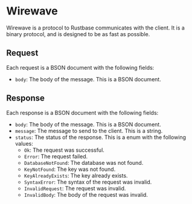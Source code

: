 # Wirewave
Wirewave is a protocol to Rustbase communicates with the client. It is a binary protocol, and is designed to be as fast as possible.

## Request
Each request is a BSON document with the following fields:
- `body`: The body of the message. This is a BSON document.

## Response
Each response is a BSON document with the following fields:
- `body`: The body of the message. This is a BSON document.
- `message`: The message to send to the client. This is a string.
- `status`: The status of the response. This is a enum with the following values:
  - `Ok`: The request was successful.
  - `Error`: The request failed.
  - `DatabaseNotFound`: The database was not found.
  - `KeyNotFound`: The key was not found.
  - `KeyAlreadyExists`: The key already exists.
  - `SyntaxError`: The syntax of the request was invalid.
  - `InvalidRequest`: The request was invalid.
  - `InvalidBody`: The body of the request was invalid.
